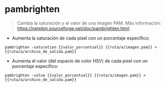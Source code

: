 # pambrighten

> Cambia la saturación y el valor de una imagen PAM.
> Más información: <https://netpbm.sourceforge.net/doc/pambrighten.html>.

- Aumenta la saturación de cada píxel con un porcentaje específico:

`pambrighten -saturation {{valor_porcentual}} {{ruta/a/imagen.pam}} > {{ruta/a/archivo_de_salida.pam}}`

- Aumenta el valor (del espacio de color HSV) de cada píxel con un porcentaje específico:

`pambrighten -value {{valor_porcentual}} {{ruta/a/imagen.pam}} > {{ruta/a/archivo_de_salida.pam}}`
